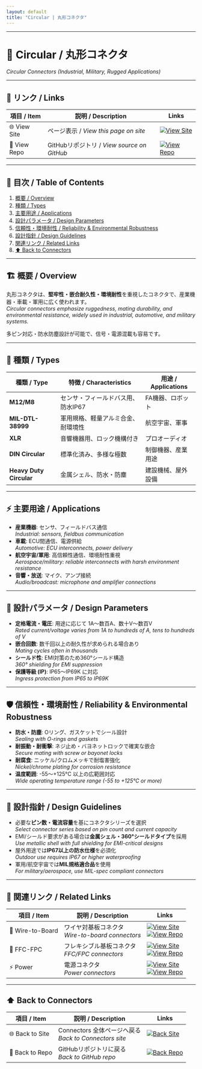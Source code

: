 ```yaml
---
layout: default
title: "Circular | 丸形コネクタ"
---
```


---

# 🧿 Circular / 丸形コネクタ
*Circular Connectors (Industrial, Military, Rugged Applications)*

---

## 🔗 リンク / Links

| 項目 / Item | 説明 / Description | Links |
|-------------|-------------------|-------|
| 🌐 View Site | ページ表示 / *View this page on site* | [![View Site](https://img.shields.io/badge/View-Site-brightgreen?style=for-the-badge&logo=githubpages)](https://samizo-aitl.github.io/Edusemi-Plus/Assembly-Integration/Connectors/Circular/) |
| 📂 View Repo | GitHubリポジトリ / *View source on GitHub* | [![View Repo](https://img.shields.io/badge/View-Repo-blue?style=for-the-badge&logo=github)](https://github.com/Samizo-AITL/Edusemi-Plus/blob/main/Assembly-Integration/Connectors/Circular.md) |

---

## 📑 目次 / Table of Contents
1. [概要 / Overview](#-概要--overview)  
2. [種類 / Types](#-種類--types)  
3. [主要用途 / Applications](#-主要用途--applications)  
4. [設計パラメータ / Design Parameters](#-設計パラメータ--design-parameters)  
5. [信頼性・環境耐性 / Reliability & Environmental Robustness](#-信頼性環境耐性--reliability--environmental-robustness)  
6. [設計指針 / Design Guidelines](#-設計指針--design-guidelines)  
7. [関連リンク / Related Links](#-関連リンク--related-links)  
8. [⬆️ Back to Connectors](#️-back-to-connectors)  

---

## 🏗 概要 / Overview
丸形コネクタは、**堅牢性・嵌合耐久性・環境耐性**を重視したコネクタで、産業機器・車載・軍用に広く使われます。  
*Circular connectors emphasize ruggedness, mating durability, and environmental resistance, widely used in industrial, automotive, and military systems.*  

多ピン対応・防水防塵設計が可能で、信号・電源混載も容易です。  

---

## 🧩 種類 / Types

| 種類 / Type | 特徴 / Characteristics | 用途 / Applications |
|-------------|-----------------------|----------------------|
| **M12/M8** | センサ・フィールドバス用、防水IP67 | FA機器、ロボット |
| **MIL-DTL-38999** | 軍用規格、軽量アルミ合金、耐環境性 | 航空宇宙、軍事 |
| **XLR** | 音響機器用、ロック機構付き | プロオーディオ |
| **DIN Circular** | 標準化済み、多様な極数 | 制御機器、産業用途 |
| **Heavy Duty Circular** | 金属シェル、防水・防塵 | 建設機械、屋外設備 |

---

## ⚡ 主要用途 / Applications
- **産業機器**: センサ、フィールドバス通信  
  *Industrial: sensors, fieldbus communication*  
- **車載**: ECU間通信、電源供給  
  *Automotive: ECU interconnects, power delivery*  
- **航空宇宙/軍用**: 高信頼性通信、環境耐性重視  
  *Aerospace/military: reliable interconnects with harsh environment resistance*  
- **音響・放送**: マイク、アンプ接続  
  *Audio/broadcast: microphone and amplifier connections*  

---

## 📏 設計パラメータ / Design Parameters
- **定格電流・電圧**: 用途に応じて 1A〜数百A、数十V〜数百V  
  *Rated current/voltage varies from 1A to hundreds of A, tens to hundreds of V*  
- **嵌合回数**: 数千回以上の耐久性が求められる場合あり  
  *Mating cycles often in thousands*  
- **シールド性**: EMI対策のため360°シールド構造  
  *360° shielding for EMI suppression*  
- **保護等級 (IP)**: IP65〜IP69K に対応  
  *Ingress protection from IP65 to IP69K*  

---

## 🛡 信頼性・環境耐性 / Reliability & Environmental Robustness
- **防水・防塵**: Oリング、ガスケットでシール設計  
  *Sealing with O-rings and gaskets*  
- **耐振動・耐衝撃**: ネジ止め・バヨネットロックで確実な嵌合  
  *Secure mating with screw or bayonet locks*  
- **耐腐食**: ニッケル/クロムメッキで耐塩害強化  
  *Nickel/chrome plating for corrosion resistance*  
- **温度範囲**: -55〜+125°C 以上の広範囲対応  
  *Wide operating temperature range (-55 to +125°C or more)*  

---

## 📝 設計指針 / Design Guidelines
- 必要な**ピン数・電流容量**を基にコネクタシリーズを選択  
  *Select connector series based on pin count and current capacity*  
- EMI/シールド要求がある場合は**金属シェル・360°シールドタイプ**を採用  
  *Use metallic shell with full shielding for EMI-critical designs*  
- 屋外用途では**IP67以上の防水仕様**を必須化  
  *Outdoor use requires IP67 or higher waterproofing*  
- 軍用/航空宇宙では**MIL規格適合品**を使用  
  *For military/aerospace, use MIL-spec compliant connectors*  

---

## 🔗 関連リンク / Related Links

| 項目 / Item | 説明 / Description | Links |
|-------------|-------------------|-------|
| 🧵 Wire-to-Board | ワイヤ対基板コネクタ<br>*Wire-to-board connectors* | [![View Site](https://img.shields.io/badge/View-Site-brightgreen?style=for-the-badge&logo=githubpages)](https://samizo-aitl.github.io/Edusemi-Plus/Assembly-Integration/Connectors/Wire-to-Board/)<br>[![View Repo](https://img.shields.io/badge/View-Repo-blue?style=for-the-badge&logo=github)](https://github.com/Samizo-AITL/Edusemi-Plus/blob/main/Assembly-Integration/Connectors/Wire-to-Board.md) |
| 📜 FFC-FPC | フレキシブル基板コネクタ<br>*FFC/FPC connectors* | [![View Site](https://img.shields.io/badge/View-Site-brightgreen?style=for-the-badge&logo=githubpages)](https://samizo-aitl.github.io/Edusemi-Plus/Assembly-Integration/Connectors/FFC-FPC/)<br>[![View Repo](https://img.shields.io/badge/View-Repo-blue?style=for-the-badge&logo=github)](https://github.com/Samizo-AITL/Edusemi-Plus/blob/main/Assembly-Integration/Connectors/FFC-FPC.md) |
| ⚡ Power | 電源コネクタ<br>*Power connectors* | [![View Site](https://img.shields.io/badge/View-Site-brightgreen?style=for-the-badge&logo=githubpages)](https://samizo-aitl.github.io/Edusemi-Plus/Assembly-Integration/Connectors/Power/)<br>[![View Repo](https://img.shields.io/badge/View-Repo-blue?style=for-the-badge&logo=github)](https://github.com/Samizo-AITL/Edusemi-Plus/blob/main/Assembly-Integration/Connectors/Power.md) |

---

## ⬆️ Back to Connectors

| 項目 / Item | 説明 / Description | Links |
|-------------|-------------------|-------|
| 🌐 Back to Site | Connectors 全体ページへ戻る<br>*Back to Connectors site* | [![Back Site](https://img.shields.io/badge/⬆️%20Back-Site-brightgreen?style=for-the-badge&logo=githubpages)](https://samizo-aitl.github.io/Edusemi-Plus/Assembly-Integration/Connectors/) |
| 📂 Back to Repo | GitHubリポジトリに戻る<br>*Back to GitHub repo* | [![Back Repo](https://img.shields.io/badge/⬆️%20Back-Repo-blue?style=for-the-badge&logo=github)](https://github.com/Samizo-AITL/Edusemi-Plus/tree/main/Assembly-Integration/Connectors) |
